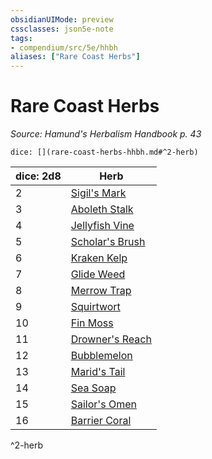 ```yaml
---
obsidianUIMode: preview
cssclasses: json5e-note
tags:
- compendium/src/5e/hhbh
aliases: ["Rare Coast Herbs"]
---
```

# Rare Coast Herbs
*Source: Hamund's Herbalism Handbook p. 43* 

`dice: [](rare-coast-herbs-hhbh.md#^2-herb)`

| dice: 2d8 | Herb |
|-----------|------|
| 2 | [Sigil's Mark](compendium/items/sigils-mark-hhbh.md) |
| 3 | [Aboleth Stalk](compendium/items/aboleth-stalk-hhbh.md) |
| 4 | [Jellyfish Vine](compendium/items/jellyfish-vine-hhbh.md) |
| 5 | [Scholar's Brush](compendium/items/scholars-brush-hhbh.md) |
| 6 | [Kraken Kelp](compendium/items/kraken-kelp-hhbh.md) |
| 7 | [Glide Weed](compendium/items/glide-weed-hhbh.md) |
| 8 | [Merrow Trap](compendium/items/merrow-trap-hhbh.md) |
| 9 | [Squirtwort](compendium/items/squirtwort-hhbh.md) |
| 10 | [Fin Moss](compendium/items/fin-moss-hhbh.md) |
| 11 | [Drowner's Reach](compendium/items/drowners-reach-hhbh.md) |
| 12 | [Bubblemelon](compendium/items/bubblemelon-hhbh.md) |
| 13 | [Marid's Tail](compendium/items/marids-tail-hhbh.md) |
| 14 | [Sea Soap](compendium/items/sea-soap-hhbh.md) |
| 15 | [Sailor's Omen](compendium/items/sailors-omen-hhbh.md) |
| 16 | [Barrier Coral](compendium/items/barrier-coral-hhbh.md) |
^2-herb